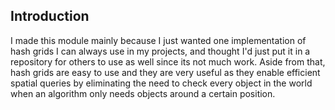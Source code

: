 ## Introduction
I made this module mainly because I just wanted one implementation of hash grids I can always use in my projects, and thought I'd just put it in a repository for others to use as well since its not much work. Aside from that, hash grids are easy to use and they are very useful as they enable efficient spatial queries by eliminating the need to check every object in the world when an algorithm only needs objects around a certain position.
